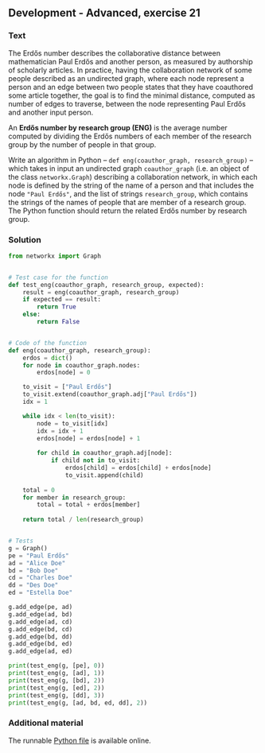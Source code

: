 ## Development - Advanced, exercise 21

### Text
The Erdős number describes the collaborative distance between mathematician Paul Erdős and another person, as measured by authorship of scholarly articles. In practice, having the collaboration network of some people described as an undirected graph, where each node represent a person and an edge between two people states that they have coauthored some article together, the goal is to find the minimal distance, computed as number of edges to traverse, between the node representing Paul Erdős and another input person.

An **Erdős number by research group (ENG)** is the average number computed by dividing the Erdős numbers of each member of the research group by the number of people in that group.

Write an algorithm in Python – `def eng(coauthor_graph, research_group)` – which takes in input an undirected graph `coauthor_graph` (i.e. an object of the class `networkx.Graph`) describing a collaboration network, in which each node is defined by the string of the name of a person and that includes the node `"Paul Erdős"`, and the list of strings `research_group`, which contains the strings of the names of people that are member of a research group. The Python function should return the related Erdős number by research group.


### Solution
```python
from networkx import Graph


# Test case for the function
def test_eng(coauthor_graph, research_group, expected):
    result = eng(coauthor_graph, research_group)
    if expected == result:
        return True
    else:
        return False


# Code of the function
def eng(coauthor_graph, research_group):
    erdos = dict()
    for node in coauthor_graph.nodes:
        erdos[node] = 0

    to_visit = ["Paul Erdős"]
    to_visit.extend(coauthor_graph.adj["Paul Erdős"])
    idx = 1

    while idx < len(to_visit):
        node = to_visit[idx]
        idx = idx + 1
        erdos[node] = erdos[node] + 1
        
        for child in coauthor_graph.adj[node]:
            if child not in to_visit:
                erdos[child] = erdos[child] + erdos[node]
                to_visit.append(child)
    
    total = 0
    for member in research_group:
        total = total + erdos[member]
    
    return total / len(research_group)


# Tests
g = Graph()
pe = "Paul Erdős"
ad = "Alice Doe"
bd = "Bob Doe"
cd = "Charles Doe"
dd = "Des Doe"
ed = "Estella Doe"

g.add_edge(pe, ad)
g.add_edge(ad, bd)
g.add_edge(ad, cd)
g.add_edge(bd, cd)
g.add_edge(bd, dd)
g.add_edge(bd, ed)
g.add_edge(ad, ed)

print(test_eng(g, [pe], 0))
print(test_eng(g, [ad], 1))
print(test_eng(g, [bd], 2))
print(test_eng(g, [ed], 2))
print(test_eng(g, [dd], 3))
print(test_eng(g, [ad, bd, ed, dd], 2))
``` 

### Additional material
The runnable [Python file](exercise_21.py) is available online.
